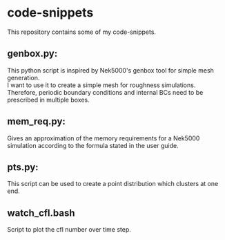 # code-snippets
This repository contains some of my code-snippets.

## genbox.py:
This python script is inspired by Nek5000's genbox tool for simple mesh generation.  
I want to use it to create a simple mesh for roughness simulations. Therefore, periodic boundary conditions and internal BCs need to be prescribed in multiple boxes.

## mem_req.py:
Gives an approximation of the memory requirements for a Nek5000 simulation according to the formula stated in the user guide.

## pts.py:
This script can be used to create a point distribution which clusters at one end.

## watch_cfl.bash
Script to plot the cfl number over time step.
